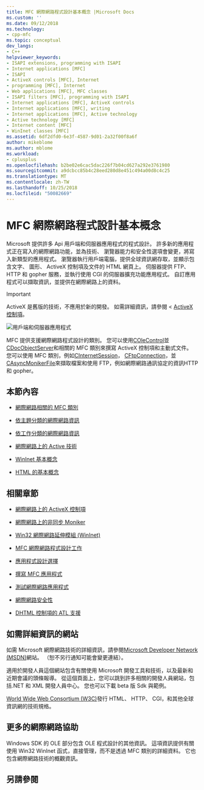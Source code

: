 ```yaml
---
title: MFC 網際網路程式設計基本概念 |Microsoft Docs
ms.custom: ''
ms.date: 09/12/2018
ms.technology:
- cpp-mfc
ms.topic: conceptual
dev_langs:
- C++
helpviewer_keywords:
- ISAPI extensions, programming with ISAPI
- Internet applications [MFC]
- ISAPI
- ActiveX controls [MFC], Internet
- programming [MFC], Internet
- Web applications [MFC], MFC classes
- ISAPI filters [MFC], programming with ISAPI
- Internet applications [MFC], ActiveX controls
- Internet applications [MFC], writing
- Internet applications [MFC], Active technology
- Active technology [MFC]
- Internet content [MFC]
- WinInet classes [MFC]
ms.assetid: 6df2dfd0-6e3f-4587-9d01-2a32f00f8a6f
author: mikeblome
ms.author: mblome
ms.workload:
- cplusplus
ms.openlocfilehash: b2be02e6cac5dac226f7b04cd627a292e3761980
ms.sourcegitcommit: a9dcbcc85b4c28eed280d8e451c494a00d8c4c25
ms.translationtype: MT
ms.contentlocale: zh-TW
ms.lasthandoff: 10/25/2018
ms.locfileid: "50082669"
---
```

# <a name="mfc-internet-programming-basics"></a>MFC 網際網路程式設計基本概念

Microsoft 提供許多 Api 用戶端和伺服器應用程式的程式設計。 許多新的應用程式正在寫入的網際網路功能，並為技術、 瀏覽器能力和安全性選項會變更，將寫入新類型的應用程式。 瀏覽器執行用戶端電腦，提供全球資訊網存取，並顯示包含文字、 圖形、 ActiveX 控制項及文件的 HTML 網頁上。 伺服器提供 FTP、 HTTP 和 gopher 服務，並執行使用 CGI 的伺服器擴充功能應用程式。 自訂應用程式可以擷取資訊，並提供在網際網路上的資料。

>[!IMPORTANT]
> ActiveX 是舊版的技術，不應用於新的開發。 如需詳細資訊，請參閱 < [ActiveX 控制項](activex-controls.md)。

![用戶端和伺服器應用程式](../mfc/media/vc38bq1.gif "vc38bq1")

MFC 提供支援網際網路程式設計的類別。 您可以使用[COleControl](../mfc/reference/colecontrol-class.md)並[CDocObjectServer](../mfc/reference/cdocobjectserver-class.md)和相關的 MFC 類別來撰寫 ActiveX 控制項和主動式文件。 您可以使用 MFC 類別，例如[CInternetSession](../mfc/reference/cinternetsession-class.md)， [CFtpConnection](../mfc/reference/cftpconnection-class.md)，並[CAsyncMonikerFile](../mfc/reference/casyncmonikerfile-class.md)來擷取檔案和使用 FTP，例如網際網路通訊協定的資訊HTTP 和 gopher。

## <a name="in-this-section"></a>本節內容

- [網際網路相關的 MFC 類別](../mfc/internet-related-mfc-classes.md)

- [依主題分類的網際網路資訊](../mfc/internet-information-by-topic.md)

- [依工作分類的網際網路資訊](../mfc/internet-information-by-task.md)

- [網際網路上的 Active 技術](../mfc/active-technology-on-the-internet.md)

- [WinInet 基本概念](../mfc/wininet-basics.md)

- [HTML 的基本概念](../mfc/html-basics.md)

## <a name="related-sections"></a>相關章節

- [網際網路上的 ActiveX 控制項](../mfc/activex-controls-on-the-internet.md)

- [網際網路上的非同步 Moniker](../mfc/asynchronous-monikers-on-the-internet.md)

- [Win32 網際網路延伸模組 (WinInet)](../mfc/win32-internet-extensions-wininet.md)

- [MFC 網際網路程式設計工作](../mfc/mfc-internet-programming-tasks.md)

- [應用程式設計選擇](../mfc/application-design-choices.md)

- [撰寫 MFC 應用程式](../mfc/writing-mfc-applications.md)

- [測試網際網路應用程式](../mfc/testing-internet-applications.md)

- [網際網路安全性](../mfc/internet-security-cpp.md)

- [DHTML 控制項的 ATL 支援](../atl/atl-support-for-dhtml-controls.md)

##  <a name="_core_web_sites_for_more_information"></a> 如需詳細資訊的網站

如需 Microsoft 網際網路技術的詳細資訊，請參閱[Microsoft Developer Network (MSDN)](http://go.microsoft.com/fwlink/p/?linkid=56322)網站。 （恕不另行通知可能會變更連結）。

適用於開發人員這個網站包含有關使用 Microsoft 開發工具和技術，以及最新和近期會議的頭條報導。 從這個頁面上，您可以跳到許多相關的開發人員網站，包括.NET 和 XML 開發人員中心。 您也可以下載 beta 版 Sdk 與範例。

[World Wide Web Consortium (W3C)](http://go.microsoft.com/fwlink/p/?linkid=37125)發行 HTML、 HTTP、 CGI，和其他全球資訊網的技術規格。

##  <a name="_core_more_internet_help"></a> 更多的網際網路協助

Windows SDK 的 OLE 部分包含 OLE 程式設計的其他資訊。 這項資訊提供有關使用 Win32 WinInet 函式，直接管理，而不是透過 MFC 類別的詳細資料。 它也包含網際網路技術的概觀資訊。

## <a name="see-also"></a>另請參閱

